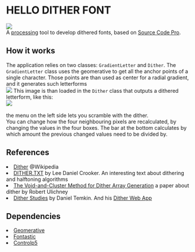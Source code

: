 <h1>HELLO DITHER FONT</h1>
<img src="https://user-images.githubusercontent.com/17408277/32441002-dcba07ba-c2f5-11e7-85a9-105228cfc045.png"><br>
A <a href="https://processing.org">processing</a> tool to develop dithered fonts, based on <a href="https://github.com/adobe-fonts/source-code-pro">Source Code Pro</a>.
<h2>How it works</h2>
The application relies on two classes: <code>GradientLetter</code> and <code>Dither</code>.
The <code>GradientLetter</code> class uses the geomerative to get all the anchor points of a single character. Those points are than used as center for a radial gradient, and it generates such letterforms<br>
<img src="https://user-images.githubusercontent.com/17408277/32440985-c9deedea-c2f5-11e7-8b42-9c686258f337.png">
This image is than loaded in the <code>Dither</code> class that outputs a dithered letterform, like this:<br>
<img src="https://user-images.githubusercontent.com/17408277/32441258-1897921a-c2f7-11e7-9836-0f06eb04580b.png"><br><br>
the menu on the left side lets you scramble with the dither.<br>
You can change how the four neighbouring pixels are recalculated, by changing the values in the four boxes. The bar at the bottom calculates by which amount the previous changed values need to be divided by.
<h2>References</h2>
<li><a href="https://en.wikipedia.org/wiki/Dither">Dither</a> @Wikipedia</li>
<li><a href="http://www.efg2.com/Lab/Library/ImageProcessing/DHALF.TXT">DITHER.TXT</a> by Lee Daniel Crooker. An interesting text about dithering and halftoning algorithms</li>
<li><a href="http://cv.ulichney.com/papers/1993-void-cluster.pdf">The Void-and-Cluster Method for Dither Array Generation</a> a paper about dither by Robert Ulichney</li>
<li><a href="http://danieltemkin.com/DitherStudies/About">Dither Studies</a> by Daniel Temkin. And his <a href="http://danieltemkin.com/DitherStudies/">Dither Web App</a></li>
<h2>Dependencies</h2>
<li><a href="http://www.ricardmarxer.com/geomerative/">Geomerative</a></li>
<li><a href="http://code.andreaskoller.com/libraries/fontastic/">Fontastic</a></li>
<li><a href="http://www.sojamo.de/libraries/controlP5/">Controlp5</a></li>
